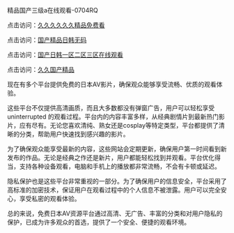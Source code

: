 精品国产三级a在线观看-0704RQ


点击访问：<a href="https://gda-c7m.pages.dev/">久久久久久久精品免费看</a>

点击访问：<a href="https://tfda.pages.dev/">国产精品日韩无码</a>

点击访问：<a href="https://bsdf-5f5.pages.dev/">国产日韩一区二区三区在线观看</a>

点击访问：<a href="https://cfad.pages.dev/">久久国产精品</a>

现在有多个平台提供免费的日本AV影片，确保观众能够享受流畅、优质的观看体验。

这些平台不仅提供高清画质，而且大多数都没有弹窗广告，用户可以轻松享受 uninterrupted 的观看过程。平台内的内容丰富多样，从经典剧情片到最新热门影片，应有尽有。无论您喜欢清纯、熟女还是cosplay等特定类型，平台都提供了清晰的分类，帮助用户快速找到感兴趣的影片。

为了确保观众能享受最新的内容，这些网站会定期更新，确保用户第一时间看到新发布的作品。无论是经典之作还是新片，用户都能轻松找到并观看。平台优化得当，支持各种设备观看，电脑和手机上的播放都非常流畅，不会有卡顿或延迟。

隐私保护也是这些平台非常重视的一部分。为了确保用户的信息安全，平台采用了高标准的加密技术，保证用户在观看过程中的个人信息不被泄露。用户可以完全安心，享受私密的观看体验。

总的来说，免费日本AV资源平台通过高清、无广告、丰富的分类和对用户隐私的保护，已成为许多观众的首选，提供了一个安全、便捷的观看环境。

<span style="display:none;">[Canonical link](https://github.com/Q20250704/so1 ）</span>
